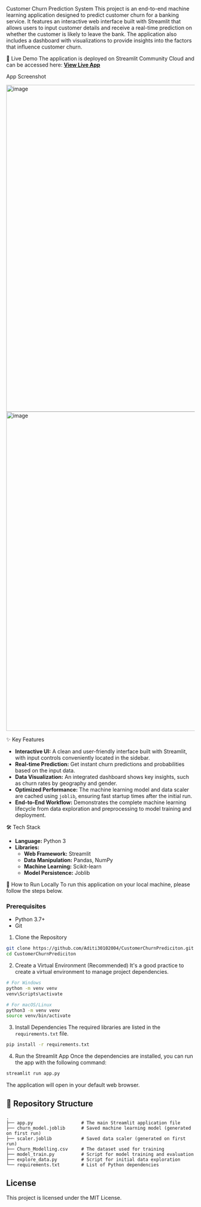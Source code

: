 Customer Churn Prediction System
This project is an end-to-end machine learning application designed to predict customer churn for a banking service. 
It features an interactive web interface built with Streamlit that allows users to input customer details and receive a real-time prediction on whether the customer is likely to leave the bank.
The application also includes a dashboard with visualizations to provide insights into the factors that influence customer churn.

🔴 Live Demo
The application is deployed on Streamlit Community Cloud and can be accessed here:
 **[View Live App](https://customerchurnprediciton-kmqkdj78rublknhreqeapt.streamlit.app/)**

App Screenshot

<img width="1917" height="872" alt="image" src="https://github.com/user-attachments/assets/74604d21-6148-4ef0-b2dc-26771ea3fcf6" />
<img width="1799" height="852" alt="image" src="https://github.com/user-attachments/assets/55b71662-a7f4-4140-962c-b18fdcd29de1" />

✨ Key Features
*   **Interactive UI:** A clean and user-friendly interface built with Streamlit, with input controls conveniently located in the sidebar.
*   **Real-time Prediction:** Get instant churn predictions and probabilities based on the input data.
*   **Data Visualization:** An integrated dashboard shows key insights, such as churn rates by geography and gender.
*   **Optimized Performance:** The machine learning model and data scaler are cached using `joblib`, ensuring fast startup times after the initial run.
*   **End-to-End Workflow:** Demonstrates the complete machine learning lifecycle from data exploration and preprocessing to model training and deployment.

🛠️ Tech Stack
*   **Language:** Python 3
*   **Libraries:**
    *   **Web Framework:** Streamlit
    *   **Data Manipulation:** Pandas, NumPy
    *   **Machine Learning:** Scikit-learn
    *   **Model Persistence:** Joblib

🚀 How to Run Locally
To run this application on your local machine, please follow the steps below.
### Prerequisites
*   Python 3.7+
*   Git

1. Clone the Repository
```sh
git clone https://github.com/Aditi30102004/CustomerChurnPrediciton.git
cd CustomerChurnPrediciton
```

2. Create a Virtual Environment (Recommended)
It's a good practice to create a virtual environment to manage project dependencies.
```sh
# For Windows
python -m venv venv
venv\Scripts\activate

# For macOS/Linux
python3 -m venv venv
source venv/bin/activate
```

3. Install Dependencies
The required libraries are listed in the `requirements.txt` file.
```sh
pip install -r requirements.txt
```

4. Run the Streamlit App
Once the dependencies are installed, you can run the app with the following command:
```sh
streamlit run app.py
```

The application will open in your default web browser.

## 📂 Repository Structure

```
.
├── app.py                  # The main Streamlit application file
├── churn_model.joblib      # Saved machine learning model (generated on first run)
├── scaler.joblib           # Saved data scaler (generated on first run)
├── Churn_Modelling.csv     # The dataset used for training
├── model_train.py          # Script for model training and evaluation
├── explore_data.py         # Script for initial data exploration
└── requirements.txt        # List of Python dependencies
```

## License
This project is licensed under the MIT License.
